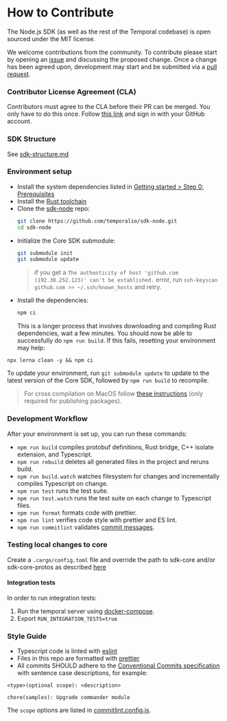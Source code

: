 # How to Contribute

The Node.js SDK (as well as the rest of the Temporal codebase) is open sourced under the MIT license.

We welcome contributions from the community. To contribute please start by opening an [issue](https://github.com/temporalio/sdk-node/issues) and discussing the proposed change. Once a change has been agreed upon, development may start and be submitted via a [pull request](https://github.com/temporalio/sdk-node/pulls).

### Contributor License Agreement (CLA)

Contributors must agree to the CLA before their PR can be merged. You only have to do this once. Follow [this link](https://cla-assistant.io/temporalio/sdk-node) and sign in with your GitHub account.

### SDK Structure

See [sdk-structure.md](./docs/sdk-structure.md)

### Environment setup

- Install the system dependencies listed in [Getting started > Step 0: Prerequisites](https://docs.temporal.io/docs/node/getting-started/#step-0-prerequisites)
- Install the [Rust toolchain](https://rustup.rs/)
- Clone the [sdk-node](https://github.com/temporalio/sdk-node) repo:
  ```sh
  git clone https://github.com/temporalio/sdk-node.git
  cd sdk-node
  ```
- Initialize the Core SDK submodule:
  ```sh
  git submodule init
  git submodule update
  ```
  > if you get a `The authenticity of host 'github.com (192.30.252.123)' can't be established.` error, run `ssh-keyscan github.com >> ~/.ssh/known_hosts` and retry.
- Install the dependencies:
  ```sh
  npm ci
  ```
  This is a longer process that involves downloading and compiling Rust dependencies, wait a few minutes.
You should now be able to successfully do `npm run build`. If this fails, resetting your environment may help:

```
npx lerna clean -y && npm ci
```

To update your environment, run `git submodule update` to update to the latest version of the Core SDK, followed by `npm run build` to recompile.

> For cross compilation on MacOS follow [these instructions](https://github.com/temporalio/sdk-node/blob/main/docs/building.md) (only required for publishing packages).

### Development Workflow

After your environment is set up, you can run these commands:

- `npm run build` compiles protobuf definitions, Rust bridge, C++ isolate extension, and Typescript.
- `npm run rebuild` deletes all generated files in the project and reruns build.
- `npm run build.watch` watches filesystem for changes and incrementally compiles Typescript on change.
- `npm run test` runs the test suite.
- `npm run test.watch` runs the test suite on each change to Typescript files.
- `npm run format` formats code with prettier.
- `npm run lint` verifies code style with prettier and ES lint.
- `npm run commitlint` validates [commit messages](#style-guide).

### Testing local changes to core

Create a `.cargo/config.toml` file and override the path to sdk-core and/or sdk-core-protos as
described [here](https://doc.rust-lang.org/cargo/reference/overriding-dependencies.html#paths-overrides)

#### Integration tests

In order to run integration tests:

1. Run the temporal server using [docker-compose](https://github.com/temporalio/docker-compose).
1. Export `RUN_INTEGRATION_TESTS=true`

### Style Guide

- Typescript code is linted with [eslint](https://eslint.org/)
- Files in this repo are formatted with [prettier](https://prettier.io/)
- All commits SHOULD adhere to the [Conventional Commits specification](https://conventionalcommits.org/) with sentence case descriptions, for example:

```
<type>(optional scope): <description>

chore(samples): Upgrade commander module
```

The `scope` options are listed in [commitlint.config.js](https://github.com/temporalio/sdk-node/blob/main/commitlint.config.js).

